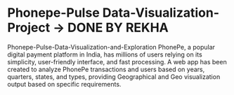 # Phonepe-Pulse Data-Visualization-Project -> DONE BY REKHA
Phonepe-Pulse-Data-Visualization-and-Exploration
PhonePe, a popular digital payment platform in India, has millions of users relying on its simplicity, user-friendly interface, and fast processing. A web app has been created to analyze PhonePe transactions and users based on years, quarters, states, and types, providing Geographical and Geo visualization output based on specific requirements.



